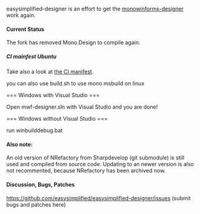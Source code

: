 easysimplified-designer is an effort to get the [monowinforms-designer](https://github.com/mono/mwf-designer) work again.

#### Current Status

The fork has removed Mono.Design to compile again.

##### CI mainfest Ubuntu
Take also a look at [the CI manifest](/.github/workflows/build.yml).

you can also use build.sh to use mono msbuild on linux

=== Windows with Visual Studio ===

Open mwf-designer.sln with Visual Studio and you are done!

=== Windows without Visual Studio ===

run winbuilddebug.bat

#### Also note:
An old version of NRefactory from Sharpdevelop (git submodule) is still used and compiled from source code. Updating to an newer version is also not recommented, because NRefactory has been archived now.

#### Discussion, Bugs, Patches
https://github.com/easysimplified/easysimplified-designer/issues (submit bugs and patches here)
